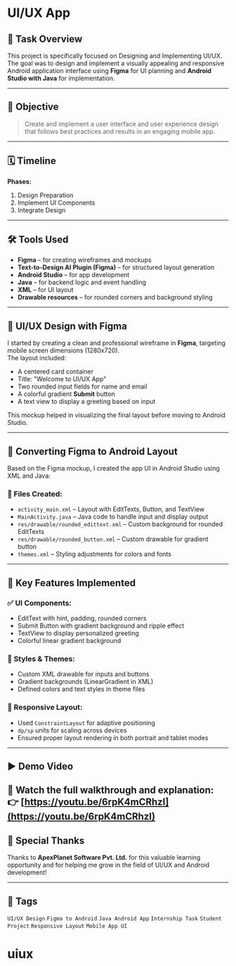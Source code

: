 # UI/UX App 

## 📌 Task Overview
This project is  specifically focused on Designing and Implementing UI/UX. The goal was to design and implement a visually appealing and responsive Android application interface using **Figma** for UI planning and **Android Studio with Java** for implementation.

---

## 🎯 Objective
> Create and implement a user interface and user experience design that follows best practices and results in an engaging mobile app.

---

## 🗓️ Timeline
**Phases:**
1. Design Preparation  
2. Implement UI Components  
3. Integrate Design

---

## 🛠️ Tools Used
- **Figma** – for creating wireframes and mockups
- **Text-to-Design AI Plugin (Figma)** – for structured layout generation
- **Android Studio** – for app development
- **Java** – for backend logic and event handling
- **XML** – for UI layout
- **Drawable resources** – for rounded corners and background styling

---

## 🎨 UI/UX Design with Figma

I started by creating a clean and professional wireframe in **Figma**, targeting mobile screen dimensions (1280x720).  
The layout included:

- A centered card container
- Title: "Welcome to UI/UX App"
- Two rounded input fields for name and email
- A colorful gradient **Submit** button
- A text view to display a greeting based on input

This mockup helped in visualizing the final layout before moving to Android Studio.

---

## 🔄 Converting Figma to Android Layout

Based on the Figma mockup, I created the app UI in Android Studio using XML and Java:

### 📁 Files Created:
- `activity_main.xml` – Layout with EditTexts, Button, and TextView
- `MainActivity.java` – Java code to handle input and display output
- `res/drawable/rounded_edittext.xml` – Custom background for rounded EditTexts
- `res/drawable/rounded_button.xml` – Custom drawable for gradient button
- `themes.xml` – Styling adjustments for colors and fonts

---

## 🧩 Key Features Implemented

### ✅ UI Components:
- EditText with hint, padding, rounded corners
- Submit Button with gradient background and ripple effect
- TextView to display personalized greeting
- Colorful linear gradient background

### 🎨 Styles & Themes:
- Custom XML drawable for inputs and buttons
- Gradient backgrounds (LinearGradient in XML)
- Defined colors and text styles in theme files

### 📱 Responsive Layout:
- Used `ConstraintLayout` for adaptive positioning
- `dp/sp` units for scaling across devices
- Ensured proper layout rendering in both portrait and tablet modes
---

## ▶️ Demo Video

🎥 **Watch the full walkthrough and explanation:**  
👉 [https://youtu.be/6rpK4mCRhzI](https://youtu.be/6rpK4mCRhzI)
---

## 🙌 Special Thanks
Thanks to **ApexPlanet Software Pvt. Ltd.** for this valuable learning opportunity and for helping me grow in the field of UI/UX and Android development!

---

## 📌 Tags
`UI/UX Design` `Figma to Android` `Java Android App` `Internship Task` `Student Project` `Responsive Layout` `Mobile App UI`

# uiux
